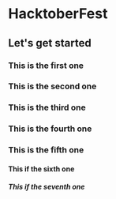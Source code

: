 # HacktoberFest
## Let's get started
### This is the first one
### This is the second one
### This is the third one
### This is the fourth one
### This is the fifth one
#### This if the sixth one
##### This if the seventh one
######
